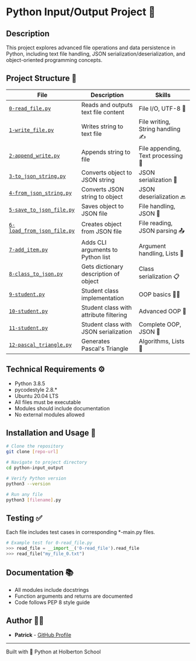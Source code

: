 # Python Input/Output Project 📝

## Description 
This project explores advanced file operations and data persistence in Python, including text file handling, JSON serialization/deserialization, and object-oriented programming concepts.

## Project Structure 📂

| File | Description | Skills |
|------|-------------|---------|
| [`0-read_file.py`](./0-read_file.py) | Reads and outputs text file content | File I/O, UTF-8 📖 |
| [`1-write_file.py`](./1-write_file.py) | Writes string to text file | File writing, String handling ✍️ |
| [`2-append_write.py`](./2-append_write.py) | Appends string to file | File appending, Text processing 📎 |
| [`3-to_json_string.py`](./3-to_json_string.py) | Converts object to JSON string | JSON serialization 🔄 |
| [`4-from_json_string.py`](./4-from_json_string.py) | Converts JSON string to object | JSON deserialization 🔙 |
| [`5-save_to_json_file.py`](./5-save_to_json_file.py) | Saves object to JSON file | File handling, JSON 💾 |
| [`6-load_from_json_file.py`](./6-load_from_json_file.py) | Creates object from JSON file | File reading, JSON parsing 📤 |
| [`7-add_item.py`](./7-add_item.py) | Adds CLI arguments to Python list | Argument handling, Lists 📝 |
| [`8-class_to_json.py`](./8-class_to_json.py) | Gets dictionary description of object | Class serialization 📋 |
| [`9-student.py`](./9-student.py) | Student class implementation | OOP basics 👨‍🎓 |
| [`10-student.py`](./10-student.py) | Student class with attribute filtering | Advanced OOP 🎯 |
| [`11-student.py`](./11-student.py) | Student class with JSON serialization | Complete OOP, JSON 💫 |
| [`12-pascal_triangle.py`](./12-pascal_triangle.py) | Generates Pascal's Triangle | Algorithms, Lists 📐 |

## Technical Requirements ⚙️

* Python 3.8.5
* pycodestyle 2.8.*
* Ubuntu 20.04 LTS
* All files must be executable
* Modules should include documentation
* No external modules allowed

## Installation and Usage 🚀

```bash
# Clone the repository
git clone [repo-url]

# Navigate to project directory
cd python-input_output

# Verify Python version
python3 --version

# Run any file
python3 [filename].py
```

## Testing ✅
Each file includes test cases in corresponding *-main.py files.

```python
# Example test for 0-read_file.py
>>> read_file = __import__('0-read_file').read_file
>>> read_file("my_file_0.txt")
```

## Documentation 📚
* All modules include docstrings
* Function arguments and returns are documented
* Code follows PEP 8 style guide

## Author 👨‍💻
* **Patrick** - [GitHub Profile](https://github.com/Pmichel74)

---
Built with 🐍 Python at Holberton School